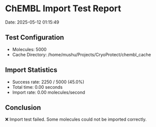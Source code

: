 # ChEMBL Import Test Report

Date: 2025-05-12 01:15:49

## Test Configuration

- Molecules: 5000
- Cache Directory: /home/mushu/Projects/CryoProtect/chembl_cache

## Import Statistics

- Success rate: 2250 / 5000 (45.0%)
- Total time: 0.00 seconds
- Import rate: 0.00 molecules/second

## Conclusion

❌ Import test failed. Some molecules could not be imported correctly.
